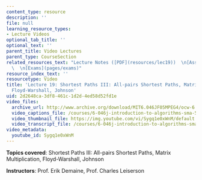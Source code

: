 ```yaml
---
content_type: resource
description: ''
file: null
learning_resource_types:
- Lecture Videos
optional_tab_title: ''
optional_text: ''
parent_title: Video Lectures
parent_type: CourseSection
related_resources_text: "Lecture Notes ([PDF](resources/lec19))  \n[Assignments](pages/assignments)\
  \  \n[Exams](pages/exams)"
resource_index_text: ''
resourcetype: Video
title: 'Lecture 19: Shortest Paths III: All-pairs Shortest Paths, Matrix Multiplication,
  Floyd-Warshall, Johnson'
uid: 2d2648ca-3df8-461c-1d2d-4ed58d52fd1e
video_files:
  archive_url: http://www.archive.org/download/MIT6.046JF05MPEG4/ocw-6.046-21nov2005-220k.mp4
  video_captions_file: /courses/6-046j-introduction-to-algorithms-sma-5503-fall-2005/6532e1c5ef5f5668b63cbd7b2896fe27_Sygq1e0xWnM.vtt
  video_thumbnail_file: https://img.youtube.com/vi/Sygq1e0xWnM/default.jpg
  video_transcript_file: /courses/6-046j-introduction-to-algorithms-sma-5503-fall-2005/6792814fc66b5436eb389cc6d114e882_Sygq1e0xWnM.pdf
video_metadata:
  youtube_id: Sygq1e0xWnM
---
```


**Topics covered**: Shortest Paths III: All-pairs Shortest Paths, Matrix Multiplication, Floyd-Warshall, Johnson

**Instructors**: Prof. Erik Demaine, Prof. Charles Leiserson